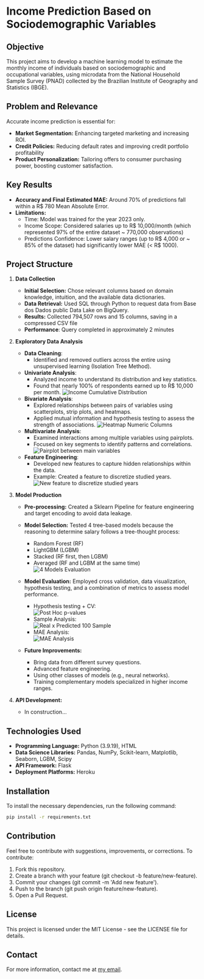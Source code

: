 # Income Prediction Based on Sociodemographic Variables

## Objective

This project aims to develop a machine learning model to estimate the monthly income of individuals based on sociodemographic and occupational variables, using microdata from the National Household Sample Survey (PNAD) collected by the Brazilian Institute of Geography and Statistics (IBGE).

## Problem and Relevance

Accurate income prediction is essential for:

- **Market Segmentation:** Enhancing targeted marketing and increasing ROI.
- **Credit Policies:** Reducing default rates and improving credit portfolio profitability
- **Product Personalization:** Tailoring offers to consumer purchasing power, boosting customer satisfaction.

## Key Results
- **Accuracy and Final Estimated MAE:** Around 70% of predictions fall within a R$ 780 Mean Absolute Error.
- **Limitations:**
   - Time: Model was trained for the year 2023 only.
   - Income Scope: Considered salaries up to R$ 10,000/month (which represented 97% of the entire dataset ~ 770,000 observations)
   - Predictions Confidence: Lower salary ranges (up to R$ 4,000 or ~ 85% of the dataset) had significantly lower MAE (< R$ 1000). 

## Project Structure

1. **Data Collection**
   - **Initial Selection:** Chose relevant columns based on domain knowledge, intuition, and the available data dictionaries. 
   - **Data Retrieval:** Used SQL through Python to request data from Base dos Dados public Data Lake on BigQuery.
   - **Results:** Collected 794,507 rows and 15 columns, saving in a compressed CSV file 
   - **Performance**: Query completed in approximately 2 minutes

2. **Exploratory Data Analysis**
   - **Data Cleaning**: 
      - Identified and removed outliers across the entire using unsupervised learning (Isolation Tree Method).
   - **Univariate Analysis**: 
      - Analyzed income to understand its distribution and key statistics.
      - Found that nearly 100% of respondents earned up to R$ 10,000 per month.
      ![Income Cumulative Distribution](./images/income%20cumulative%20distribution.png)
   - **Bivariate Analysis**: 
      - Explored relationships between pairs of variables using scatterplots, strip plots, and heatmaps.
      - Applied mutual information and hypothesis testing to assess the strength of associations.
      ![Heatmap Numeric Columns](./images/spearman%20corr.png)
   - **Multivariate Analysis**: 
      - Examined interactions among multiple variables using pairplots.
      - Focused on key segments to identify patterns and correlations.
      ![Pairplot between main variables](./images/pairplot.png)
   - **Feature Engineering**: 
      - Developed new features to capture hidden relationships within the data.
      - Example: Created a feature to discretize studied years.
      ![New feature to discretize studied years](./images/discretized%20years%20studied.png)

3. **Model Production**
   - **Pre-processing:** Created a Sklearn Pipeline for feature engineering and target encoding to avoid data leakage.
   - **Model Selection:** Tested 4 tree-based models because the reasoning to determine salary follows a tree-thought process:
      - Random Forest (RF)
      - LightGBM (LGBM)
      - Stacked (RF first, then LGBM)
      - Averaged (RF and LGBM at the same time)
      ![4 Models Evaluation](./images/mae%20per%20fold%20per%20model.png)

   - **Model Evaluation:** Employed cross validation, data visualization, hypothesis testing, and a combination of metrics to assess model performance.
      - Hypothesis testing + CV:   
      ![Post Hoc p-values](./images/post-hoc%20p-values.png)   
      - Sample Analysis:   
      ![Real x Predicted 100 Sample](./images/real%20x%20predicted.png)   
      - MAE Analysis:   
      ![MAE Analysis](./images/mae%20x%20cumulative%20%20x%20income%20range.png)    

   - **Future Improvements:**
      - Bring data from different survey questions.
      - Advanced feature engineering.
      - Using other classes of models (e.g., neural networks).
      - Training complementary models specialized in higher income ranges.

4. **API Development:**
   - In construction...


## Technologies Used

- **Programming Language:** Python (3.9.19), HTML
- **Data Science Libraries:** Pandas, NumPy, Scikit-learn, Matplotlib, Seaborn, LGBM, Scipy
- **API Framework:** Flask
- **Deployment Platforms:** Heroku

## Installation

To install the necessary dependencies, run the following command:
```sh
pip install -r requirements.txt
```

## Contribution
Feel free to contribute with suggestions, improvements, or corrections. To contribute:

1. Fork this repository.
2. Create a branch with your feature (git checkout -b feature/new-feature).
3. Commit your changes (git commit -m 'Add new feature').
4. Push to the branch (git push origin feature/new-feature).
5. Open a Pull Request.

## License
This project is licensed under the MIT License - see the LICENSE file for details.

## Contact
For more information, contact me at [my email](mailto:v.suares.s@hotmail.com).

